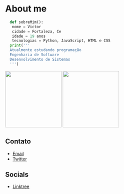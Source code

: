 # About me
```python
  def sobreMim():
   nome = Victor
   cidade = Fortaleza, Ce
   idade = 19 anos
   tecnologias = Python, JavaScript, HTML e CSS
  print('''
  Atualmente estudando programação
  Engenharia de Software
  Desenvolvimento de Sistemas
  ''')
```
<div>
  <img height="180em" src="https://github-readme-stats.vercel.app/api?username=desire777&show_icons=true&theme=tokyonight"/>
  <img height="180em" src="https://github-readme-stats.vercel.app/api/top-langs/?username=desire777&layout=compact&theme=tokyonight"/>
</div>

## Contato
- [Email](victorconta1009@gmail.com)
- [Twitter](https://x.com/nyuhvic)
  
## Socials
- [Linktree](https://linktree-zeta-two.vercel.app/)

